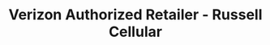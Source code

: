 ---
title: "Verizon Authorized Retailer - Russell Cellular"
url: /arlington/verizon-authorized-retailer-russell-cellular/
shop: mobile phone
---